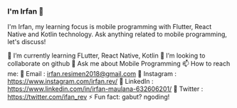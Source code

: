 ### I'm Irfan 👋


I'm Irfan, my learning focus is mobile programming with Flutter, React Native and Kotlin technology.
Ask anything related to mobile programming, let's discuss!

🌱 I’m currently learning FLutter, React Native, Kotlin
👯 I’m looking to collaborate on github
💬 Ask me about Mobile Programming
📫 How to reach me: 
🔭 Email : irfan.resimen2018@gmail.com
🔭 Instagram : https://www.instagram.com/irfan.rev/
🔭 LinkedIn : https://www.linkedin.com/in/irfan-maulana-632606201/
🔭 Twitter : https://twitter.com/ifan_rev
⚡ Fun fact: gabut? ngoding!

